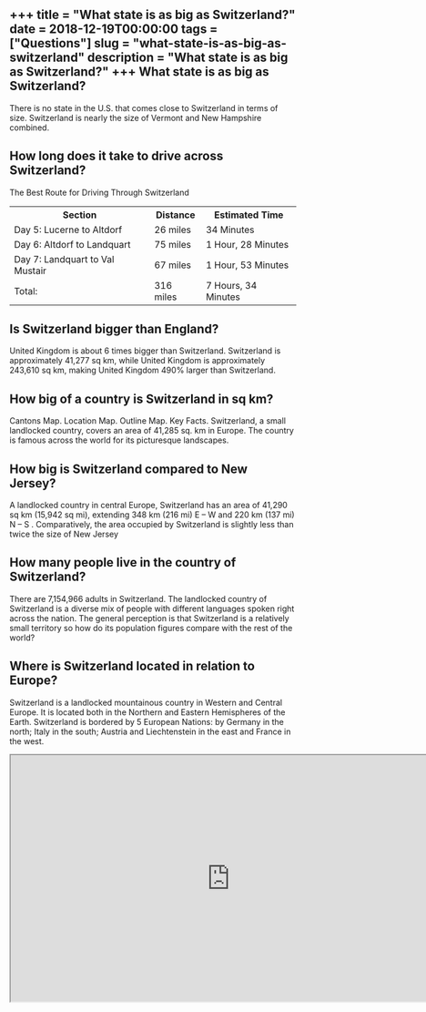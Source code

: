 +++
title = "What state is as big as Switzerland?"
date = 2018-12-19T00:00:00
tags = ["Questions"]
slug = "what-state-is-as-big-as-switzerland"
description = "What state is as big as Switzerland?"
+++
What state is as big as Switzerland?
------------------------------------

There is no state in the U.S. that comes close to Switzerland in terms of size. Switzerland is nearly the size of Vermont and New Hampshire combined.

How long does it take to drive across Switzerland?
--------------------------------------------------

The Best Route for Driving Through Switzerland

<table><tr><th>Section</th><th>Distance</th><th>Estimated Time</th></tr><tr><td>Day 5: Lucerne to Altdorf</td><td>26 miles</td><td>34 Minutes</td></tr><tr><td>Day 6: Altdorf to Landquart</td><td>75 miles</td><td>1 Hour, 28 Minutes</td></tr><tr><td>Day 7: Landquart to Val Mustair</td><td>67 miles</td><td>1 Hour, 53 Minutes</td></tr><tr><td>Total:</td><td>316 miles</td><td>7 Hours, 34 Minutes</td></tr></table>

Is Switzerland bigger than England?
-----------------------------------

United Kingdom is about 6 times bigger than Switzerland. Switzerland is approximately 41,277 sq km, while United Kingdom is approximately 243,610 sq km, making United Kingdom 490% larger than Switzerland.

How big of a country is Switzerland in sq km?
---------------------------------------------

Cantons Map. Location Map. Outline Map. Key Facts. Switzerland, a small landlocked country, covers an area of 41,285 sq. km in Europe. The country is famous across the world for its picturesque landscapes.

How big is Switzerland compared to New Jersey?
----------------------------------------------

A landlocked country in central Europe, Switzerland has an area of 41,290 sq km (15,942 sq mi), extending 348 km (216 mi) E – W and 220 km (137 mi) N – S . Comparatively, the area occupied by Switzerland is slightly less than twice the size of New Jersey

How many people live in the country of Switzerland?
---------------------------------------------------

There are 7,154,966 adults in Switzerland. The landlocked country of Switzerland is a diverse mix of people with different languages spoken right across the nation. The general perception is that Switzerland is a relatively small territory so how do its population figures compare with the rest of the world?

Where is Switzerland located in relation to Europe?
---------------------------------------------------

Switzerland is a landlocked mountainous country in Western and Central Europe. It is located both in the Northern and Eastern Hemispheres of the Earth. Switzerland is bordered by 5 European Nations: by Germany in the north; Italy in the south; Austria and Liechtenstein in the east and France in the west.

<iframe allow="accelerometer; autoplay; clipboard-write; encrypted-media; gyroscope; picture-in-picture" allowfullscreen="" class="__youtube_prefs__  epyt-is-override  no-lazyload" data-no-lazy="1" data-origheight="433" data-origwidth="770" data-skipgform_ajax_framebjll="" height="433" id="_ytid_77884" loading="lazy" src="https://www.youtube.com/embed/Smf1CJYa2_8?enablejsapi=1&autoplay=0&cc_load_policy=0&cc_lang_pref=&iv_load_policy=1&loop=0&modestbranding=0&rel=1&fs=1&playsinline=0&autohide=2&theme=dark&color=red&controls=1&" title="YouTube player" width="770"></iframe>